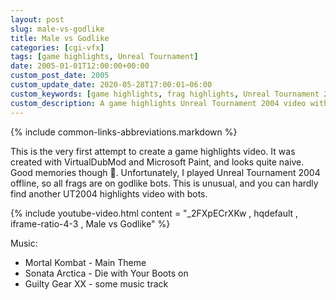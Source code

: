 ```yaml
---
layout: post
slug: male-vs-godlike
title: Male vs Godlike
categories: [cgi-vfx]
tags: [game highlights, Unreal Tournament]
date: 2005-01-01T12:00:00+00:00
custom_post_date: 2005
custom_update_date: 2020-05-28T17:00:01−06:00
custom_keywords: [game highlights, frag highlights, Unreal Tournament 2004, UT2004, Unreal Tournament, UT]
custom_description: A game highlights Unreal Tournament 2004 video with Godlike bots.
---
```

{% include common-links-abbreviations.markdown %}

This is the very first attempt to create a game highlights video.
It was created with VirtualDubMod and Microsoft Paint, and looks quite naive. Good memories though &#x1f642;.
Unfortunately, I played Unreal Tournament 2004 offline, so all frags are on godlike bots.
This is unusual, and you can hardly find another UT2004 highlights video with bots.

{% include youtube-video.html content = "_2FXpECrXKw , hqdefault , iframe-ratio-4-3 , Male vs Godlike" %}

Music:
* Mortal Kombat - Main Theme
* Sonata Arctica - Die with Your Boots on
* Guilty Gear XX - some music track
